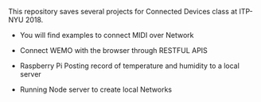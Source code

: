This repository saves several projects for Connected Devices class at ITP-NYU 2018.


- You will find examples to connect MIDI over Network

- Connect WEMO with the browser through RESTFUL APIS

- Raspberry Pi Posting record of temperature and humidity to a local server

- Running Node server to create local Networks
